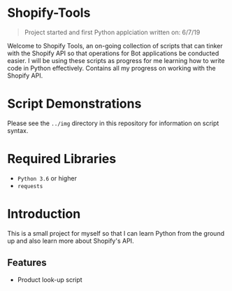 # Shopify-Tools
> Project started and first Python applciation written on: 6/7/19

Welcome to Shopify Tools, an on-going collection of scripts that can tinker with the Shopify API so that operations for Bot applications be conducted easier. I will be using these scripts as progress for me learning how to write code in Python effectively. Contains all my progress on working with the Shopify API.

# Script Demonstrations
Please see the `../img` directory in this repository for information on script syntax.

# Required Libraries
* `Python 3.6` or higher
* `requests`

# Introduction
This is a small project for myself so that I can learn Python from the ground up and also learn more about Shopify's API.


## Features
* Product look-up script
